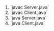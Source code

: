 <ol>
    <li>
        `javac Server.java`
    </li>
    <li>
        `javac Client.java`
    </li>
    <li>
        `java Server.java`
    </li>
    <li>
        `java Client.java`
    </li>
</ol>